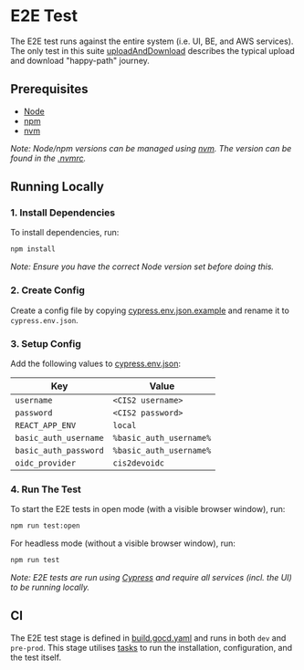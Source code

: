 # E2E Test

The E2E test runs against the entire system (i.e. UI, BE, and AWS services). The only test in this
suite [uploadAndDownload](cypress/e2e/uploadAndDownload.cy.js) describes the typical upload and download "happy-path"
journey.

## Prerequisites

-   [Node](https://nodejs.org/en/download/)
-   [npm](https://docs.npmjs.com/cli/v6/commands/npm-install)
-   [nvm](https://github.com/nvm-sh/nvm)

_Note: Node/npm versions can be managed using [nvm](https://github.com/nvm-sh/nvm). The version can be found in
the [.nvmrc](.nvmrc)._

## Running Locally

### 1. Install Dependencies

To install dependencies, run:

```bash
npm install
```

_Note: Ensure you have the correct Node version set before doing this._

### 2. Create Config

Create a config file by copying [cypress.env.json.example](cypress.env.json.example) and rename it
to `cypress.env.json`.

### 3. Setup Config

Add the following values to [cypress.env.json](cypress.env.json):

| Key                   | Value                   |
| --------------------- |-------------------------|
| `username`            | `<CIS2 username>`       |
| `password`            | `<CIS2 password>`       |
| `REACT_APP_ENV`       | `local`                 |
| `basic_auth_username` | `%basic_auth_username%` |
| `basic_auth_password` | `%basic_auth_username%` |
| `oidc_provider`       | `cis2devoidc`           |

### 4. Run The Test

To start the E2E tests in open mode (with a visible browser window), run:

```bash
npm run test:open
```

For headless mode (without a visible browser window), run:

```bash
npm run test
```

_Note: E2E tests are run using [Cypress](https://www.cypress.io/) and require all services (incl. the UI) to be running
locally._

## CI

The E2E test stage is defined in [build.gocd.yaml](../gocd/build.gocd.yaml) and runs in both `dev` and `pre-prod`. This
stage utilises [tasks](../tasks) to run the installation, configuration, and the test itself.
